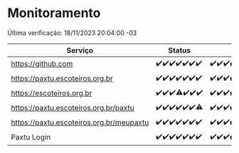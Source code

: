 # Monitoramento

Última verificação: 18/11/2023 20:04:00 -03

|Serviço|Status|Últimas 24h|
|---|---|---|
|https://github.com|<span title="2023-11-11: OK=24">✔️</span><span title="2023-11-12: OK=24">✔️</span><span title="2023-11-13: OK=24">✔️</span><span title="2023-11-14: OK=24">✔️</span><span title="2023-11-15: OK=24">✔️</span><span title="2023-11-16: OK=24">✔️</span><span title="2023-11-17: OK=23">✔️</span>|<span title="17/11/2023 20:05:00 -03 : 200">✔️</span><span title="17/11/2023 21:30:00 -03 : 200">✔️</span><span title="17/11/2023 22:44:00 -03 : 200">✔️</span><span title="17/11/2023 23:18:00 -03 : 200">✔️</span><span title="18/11/2023 00:06:00 -03 : 200">✔️</span><span title="18/11/2023 01:07:00 -03 : 200">✔️</span><span title="18/11/2023 02:04:00 -03 : 200">✔️</span><span title="18/11/2023 03:07:00 -03 : 200">✔️</span><span title="18/11/2023 04:04:00 -03 : 200">✔️</span><span title="18/11/2023 05:07:00 -03 : 200">✔️</span><span title="18/11/2023 06:04:00 -03 : 200">✔️</span><span title="18/11/2023 07:05:00 -03 : 200">✔️</span><span title="18/11/2023 08:03:00 -03 : 200">✔️</span><span title="18/11/2023 09:09:00 -03 : 200">✔️</span><span title="18/11/2023 10:06:00 -03 : 200">✔️</span><span title="18/11/2023 11:03:00 -03 : 200">✔️</span><span title="18/11/2023 12:04:00 -03 : 200">✔️</span><span title="18/11/2023 13:06:00 -03 : 200">✔️</span><span title="18/11/2023 14:03:00 -03 : 200">✔️</span><span title="18/11/2023 15:07:00 -03 : 200">✔️</span><span title="18/11/2023 16:03:00 -03 : 200">✔️</span><span title="18/11/2023 17:05:00 -03 : 200">✔️</span><span title="18/11/2023 18:03:00 -03 : 200">✔️</span><span title="18/11/2023 19:04:00 -03 : 200">✔️</span><span title="18/11/2023 20:04:00 -03 : 200">✔️</span>|
|https://paxtu.escoteiros.org.br|<span title="2023-11-11: OK=24">✔️</span><span title="2023-11-12: OK=24">✔️</span><span title="2023-11-13: OK=24">✔️</span><span title="2023-11-14: OK=24">✔️</span><span title="2023-11-15: OK=24">✔️</span><span title="2023-11-16: OK=24">✔️</span><span title="2023-11-17: OK=23">✔️</span>|<span title="17/11/2023 20:05:00 -03 : 200">✔️</span><span title="17/11/2023 21:30:00 -03 : 200">✔️</span><span title="17/11/2023 22:44:00 -03 : 200">✔️</span><span title="17/11/2023 23:18:00 -03 : 200">✔️</span><span title="18/11/2023 00:06:00 -03 : 200">✔️</span><span title="18/11/2023 01:07:00 -03 : 200">✔️</span><span title="18/11/2023 02:04:00 -03 : 200">✔️</span><span title="18/11/2023 03:07:00 -03 : 200">✔️</span><span title="18/11/2023 04:04:00 -03 : 200">✔️</span><span title="18/11/2023 05:07:00 -03 : 200">✔️</span><span title="18/11/2023 06:04:00 -03 : 200">✔️</span><span title="18/11/2023 07:05:00 -03 : 200">✔️</span><span title="18/11/2023 08:03:00 -03 : 200">✔️</span><span title="18/11/2023 09:09:00 -03 : 200">✔️</span><span title="18/11/2023 10:06:00 -03 : 200">✔️</span><span title="18/11/2023 11:03:00 -03 : 200">✔️</span><span title="18/11/2023 12:04:00 -03 : 200">✔️</span><span title="18/11/2023 13:06:00 -03 : 200">✔️</span><span title="18/11/2023 14:03:00 -03 : 200">✔️</span><span title="18/11/2023 15:07:00 -03 : 200">✔️</span><span title="18/11/2023 16:03:00 -03 : 200">✔️</span><span title="18/11/2023 17:05:00 -03 : 200">✔️</span><span title="18/11/2023 18:03:00 -03 : 200">✔️</span><span title="18/11/2023 19:04:00 -03 : 200">✔️</span><span title="18/11/2023 20:04:00 -03 : 200">✔️</span>|
|https://escoteiros.org.br|<span title="2023-11-11: OK=24">✔️</span><span title="2023-11-12: OK=24">✔️</span><span title="2023-11-13: OK=24">✔️</span><span title="2023-11-14: OK=23, Falhas=1">⚠️</span><span title="2023-11-15: OK=24">✔️</span><span title="2023-11-16: OK=24">✔️</span><span title="2023-11-17: OK=23">✔️</span>|<span title="17/11/2023 20:05:00 -03 : 200">✔️</span><span title="17/11/2023 21:30:00 -03 : 200">✔️</span><span title="17/11/2023 22:44:00 -03 : 200">✔️</span><span title="17/11/2023 23:18:00 -03 : 200">✔️</span><span title="18/11/2023 00:06:00 -03 : 200">✔️</span><span title="18/11/2023 01:07:00 -03 : 200">✔️</span><span title="18/11/2023 02:04:00 -03 : 200">✔️</span><span title="18/11/2023 03:07:00 -03 : 200">✔️</span><span title="18/11/2023 04:04:00 -03 : 200">✔️</span><span title="18/11/2023 05:07:00 -03 : 200">✔️</span><span title="18/11/2023 06:04:00 -03 : 200">✔️</span><span title="18/11/2023 07:05:00 -03 : 200">✔️</span><span title="18/11/2023 08:03:00 -03 : 200">✔️</span><span title="18/11/2023 09:09:00 -03 : 200">✔️</span><span title="18/11/2023 10:06:00 -03 : 200">✔️</span><span title="18/11/2023 11:03:00 -03 : 200">✔️</span><span title="18/11/2023 12:04:00 -03 : 200">✔️</span><span title="18/11/2023 13:06:00 -03 : 200">✔️</span><span title="18/11/2023 14:03:00 -03 : 200">✔️</span><span title="18/11/2023 15:07:00 -03 : 200">✔️</span><span title="18/11/2023 16:03:00 -03 : 200">✔️</span><span title="18/11/2023 17:05:00 -03 : 200">✔️</span><span title="18/11/2023 18:03:00 -03 : 200">✔️</span><span title="18/11/2023 19:04:00 -03 : 200">✔️</span><span title="18/11/2023 20:04:00 -03 : 200">✔️</span>|
|https://paxtu.escoteiros.org.br/paxtu|<span title="2023-11-11: OK=24">✔️</span><span title="2023-11-12: OK=24">✔️</span><span title="2023-11-13: OK=24">✔️</span><span title="2023-11-14: OK=24">✔️</span><span title="2023-11-15: OK=24">✔️</span><span title="2023-11-16: OK=24">✔️</span><span title="2023-11-17: OK=22, Falhas=1">⚠️</span>|<span title="17/11/2023 20:05:00 -03 : 200">✔️</span><span title="17/11/2023 21:30:00 -03 : 200">✔️</span><span title="17/11/2023 22:44:00 -03 : 200">✔️</span><span title="17/11/2023 23:18:00 -03 : 200">✔️</span><span title="18/11/2023 00:06:00 -03 : 200">✔️</span><span title="18/11/2023 01:07:00 -03 : 200">✔️</span><span title="18/11/2023 02:04:00 -03 : 200">✔️</span><span title="18/11/2023 03:07:00 -03 : 200">✔️</span><span title="18/11/2023 04:04:00 -03 : 200">✔️</span><span title="18/11/2023 05:07:00 -03 : 200">✔️</span><span title="18/11/2023 06:04:00 -03 : 200">✔️</span><span title="18/11/2023 07:05:00 -03 : 200">✔️</span><span title="18/11/2023 08:03:00 -03 : 200">✔️</span><span title="18/11/2023 09:09:00 -03 : 200">✔️</span><span title="18/11/2023 10:06:00 -03 : 200">✔️</span><span title="18/11/2023 11:03:00 -03 : 200">✔️</span><span title="18/11/2023 12:04:00 -03 : 200">✔️</span><span title="18/11/2023 13:06:00 -03 : 200">✔️</span><span title="18/11/2023 14:03:00 -03 : 200">✔️</span><span title="18/11/2023 15:07:00 -03 : 200">✔️</span><span title="18/11/2023 16:03:00 -03 : 200">✔️</span><span title="18/11/2023 17:05:00 -03 : 200">✔️</span><span title="18/11/2023 18:03:00 -03 : 200">✔️</span><span title="18/11/2023 19:04:00 -03 : 200">✔️</span><span title="18/11/2023 20:04:00 -03 : 200">✔️</span>|
|https://paxtu.escoteiros.org.br/meupaxtu|<span title="2023-11-11: OK=24">✔️</span><span title="2023-11-12: OK=24">✔️</span><span title="2023-11-13: OK=24">✔️</span><span title="2023-11-14: OK=24">✔️</span><span title="2023-11-15: OK=24">✔️</span><span title="2023-11-16: OK=24">✔️</span><span title="2023-11-17: OK=23">✔️</span>|<span title="17/11/2023 20:05:00 -03 : 200">✔️</span><span title="17/11/2023 21:30:00 -03 : 200">✔️</span><span title="17/11/2023 22:44:00 -03 : 200">✔️</span><span title="17/11/2023 23:18:00 -03 : 200">✔️</span><span title="18/11/2023 00:06:00 -03 : 200">✔️</span><span title="18/11/2023 01:07:00 -03 : 200">✔️</span><span title="18/11/2023 02:04:00 -03 : 200">✔️</span><span title="18/11/2023 03:07:00 -03 : 200">✔️</span><span title="18/11/2023 04:04:00 -03 : 200">✔️</span><span title="18/11/2023 05:07:00 -03 : 200">✔️</span><span title="18/11/2023 06:04:00 -03 : 200">✔️</span><span title="18/11/2023 07:05:00 -03 : 200">✔️</span><span title="18/11/2023 08:03:00 -03 : 200">✔️</span><span title="18/11/2023 09:09:00 -03 : 200">✔️</span><span title="18/11/2023 10:06:00 -03 : 200">✔️</span><span title="18/11/2023 11:03:00 -03 : 200">✔️</span><span title="18/11/2023 12:04:00 -03 : 200">✔️</span><span title="18/11/2023 13:06:00 -03 : 200">✔️</span><span title="18/11/2023 14:03:00 -03 : 200">✔️</span><span title="18/11/2023 15:07:00 -03 : 200">✔️</span><span title="18/11/2023 16:03:00 -03 : 200">✔️</span><span title="18/11/2023 17:05:00 -03 : 200">✔️</span><span title="18/11/2023 18:03:00 -03 : 200">✔️</span><span title="18/11/2023 19:04:00 -03 : 200">✔️</span><span title="18/11/2023 20:04:00 -03 : 200">✔️</span>|
|Paxtu Login|<span title="2023-11-11: OK=24">✔️</span><span title="2023-11-12: OK=24">✔️</span><span title="2023-11-13: OK=24">✔️</span><span title="2023-11-14: OK=24">✔️</span><span title="2023-11-15: OK=24">✔️</span><span title="2023-11-16: OK=24">✔️</span><span title="2023-11-17: OK=23">✔️</span>|<span title="17/11/2023 20:05:00 -03 : 200">✔️</span><span title="17/11/2023 21:30:00 -03 : 200">✔️</span><span title="17/11/2023 22:44:00 -03 : 200">✔️</span><span title="17/11/2023 23:18:00 -03 : 200">✔️</span><span title="18/11/2023 00:06:00 -03 : 200">✔️</span><span title="18/11/2023 01:07:00 -03 : 200">✔️</span><span title="18/11/2023 02:04:00 -03 : 200">✔️</span><span title="18/11/2023 03:07:00 -03 : 200">✔️</span><span title="18/11/2023 04:04:00 -03 : 200">✔️</span><span title="18/11/2023 05:07:00 -03 : 200">✔️</span><span title="18/11/2023 06:04:00 -03 : 200">✔️</span><span title="18/11/2023 07:05:00 -03 : 200">✔️</span><span title="18/11/2023 08:03:00 -03 : 200">✔️</span><span title="18/11/2023 09:09:00 -03 : 200">✔️</span><span title="18/11/2023 10:06:00 -03 : 200">✔️</span><span title="18/11/2023 11:03:00 -03 : 200">✔️</span><span title="18/11/2023 12:04:00 -03 : 200">✔️</span><span title="18/11/2023 13:06:00 -03 : 200">✔️</span><span title="18/11/2023 14:03:00 -03 : 200">✔️</span><span title="18/11/2023 15:07:00 -03 : 200">✔️</span><span title="18/11/2023 16:03:00 -03 : 200">✔️</span><span title="18/11/2023 17:05:00 -03 : 200">✔️</span><span title="18/11/2023 18:03:00 -03 : 200">✔️</span><span title="18/11/2023 19:04:00 -03 : 200">✔️</span><span title="18/11/2023 20:04:00 -03 : 200">✔️</span>|
